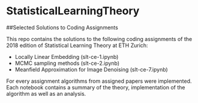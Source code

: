 # StatisticalLearningTheory
##Selected Solutions to Coding Assignments

This repo contains the solutions to the following coding assignments of the 2018 edition of Statistical Learning Theory at ETH Zurich:
* Locally Linear Embedding (slt-ce-1.ipynb)
* MCMC sampling methods (slt-ce-2.ipynb)
* Meanfield Approximation for Image Denoising (slt-ce-7.ipynb)

For every assignment algorithms from assigned papers were implemented. Each notebook contains a summary of the theory, implementation of the algorithm as well as an analysis. 
